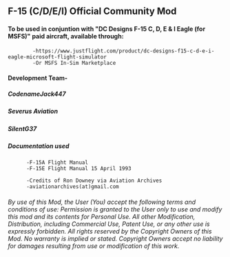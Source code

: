## F-15 (C/D/E/I) Official Community Mod

####  To be used in conjuntion with "DC Designs F-15 C, D, E & I Eagle (for MSFS)" paid aircraft, available through: 
            -https://www.justflight.com/product/dc-designs-f15-c-d-e-i-eagle-microsoft-flight-simulator
            -Or MSFS In-Sim Marketplace


####  Development Team-
##### CodenameJack447
##### Severus Aviation
##### SilentG37



##### Documentation used
          -F-15A Flight Manual
          -F-15E Flight Manual 15 April 1993
          
          -Credits of Ron Downey via Aviation Archives
          -aviationarchives(at)gmail.com


###### By use of this Mod, the User (You) accept the following terms and conditions of use: Permission is granted to the User only to use and modify this mod and its contents for Personal Use. All other Modification, Distribution, including Commercial Use, Patent Use, or any other use is expressly forbidden. All rights reserved by the Copyright Owners of this Mod. No warranty is implied or stated. Copyright Owners accept no liability for damages resulting from use or modification of this work.

